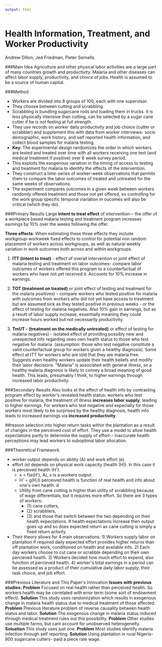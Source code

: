 ```yaml
---
output: html
---
```

Health Information, Treatment, and Worker Productivity 
=========
Andrew Dillon, Jed Friedman, Pieter Sernells.

###Main Idea
Agriculture and other physical labor activities are a large part of many countries growth and productivity. Malaria and other diseases can affect labor supply, productivity, and choice of jobs. Health is assumed to be a source of human capital. 

###Method

- Workers are divided into 8 groups of 100, each with one supervisor. 
- They choose between cutting and scrabbling. 
- Scrabbling is bundling sugarcane rods and loading them in trucks. it is less physically intensive than cutting, can be selected by a sugar cane cutter if he is not feeling at full strength.
- They use records on worker daily productivity and job choice (cutter or scrabbler) and supplement this with data from worker interviews- socio demographic, work history, and self reported health information, and collect blood samples for malaria testing. 
- **Key**: The experimental design randomizes the order in which workers are tested and treated over time with all workers receiving one test (and medical treatment if positive) over 6 week survey period. 
-  This exploits the exogenous variation in the timing of access to testing and treatment for malaria to identify the effects of the intervention. 
- They construct a time-series of worker-week observations that permits them to compare the labor outcomes of treated and untreated for the same weeks of observations.
- The experiment compares outcomes in a given week between workers randomly offered treatment and those not yet offered, so controlling for the work group specific temporal viariation in oucomes will also be critical (which they do).


###Primary Results 
Large **intent to treat effect** of intervention-- the offer of a workplace based malaria testing and treatment program increases earnings by 10% over the weeks following the offer. 

**Three effects**: When estimating these three effects they include workgroup-workweek fixed effects  to control for potential non random placement of workers across workgroups, as well as natural weekly variation in work outcomes both across and within workgroups.

1) **ITT (intent to treat)** - effect of overall intervention or joint effect of malaria testing and treatment on labor outcomes- compare labor outcomes of workers offered this program to a counterfactual of workers who have not yet received it.  Accounts for 10% increase in earnings.

2) **TOT (treatment on treated)** or joint effect of testing and treatment for the malaria positives) - compare workers who tested positive for malaria with outcomes from workers who did not yet have access to treatment but are assumed sick as they tested positive in previous weeks - or the effect of testing for malaria negatives. Also 10% gain in earnings, but as a result of labor supply increase, essentially meaning they could increase hours worked but not necessarily productivity.
3) **TmUT - (treatment on the medically untreated)** or effect of testing for malaria negatives) - isolated effect of providing possibly new and unexpected info regarding ones own health status to those who test negative for malaria. (assumption: those who test negative constitute a valid counterfactual group for workers given a healthy diagnosis). Same effect at ITT for workers who are told that they are malaria free. Suggests even healthy workers update their health beliefs and modify their labor decisions. "Malaria" is associated with general illness, so a healthy malaria diagnosis is likely to convey a broad meaning of good health. This leads, presumably I think, to higher earnings through increased labor productivity. 

###Secondary Results
Also looks at the effect of health info by contrasting program effect by worker's revealed health status: workers who test positive for malaria, the treatment of illness **increases labor supply**, leading to higher earnings. For workers who test negative and especially for those workers most likely to be surprised by the healthy diagnosis, health info leads to increased earnings via **increased productivity**. 

##reason 
selection into higher return tasks within the plantation as a result of changes in the perceived cost of effort. They use a model to allow health expectations partly to determine the supply of effort-- inaccurate health perceptions may lead workers to suboptimal labor allocation. 

###Theoretical Framework 
- worker output depends on ability (A) and work effort (e).
- effort (e) depends on physical work capacity (health (H)). In this case it is perceived health (H').
	- x = f(e(H'), A), x is a workers output. 
	- H' = g(H,I)  perceived health is function of real health and info about one's own health. d
	- Utility from cane cutting is higher than utility of scrabbling because of wage differentials, but it requires more effort. So there are 3 types of workers: 
		- (1) cane cutters, 
		- (2) scrabblers, 
		- (3) and those that switch between the two depending on their health expectations. If health expectations increase then output goes up and so does expected return as cane cutting is simply a fixed return activity. 
- Their theory allows for 4 main observations:
		1) Workers supply labor on plantation if required daily expected effort provides higher returns than off plantation work,  conditioned on health and available info. 
	2) Each day workers choose to cut cane or scrabble depending on their own percieved health.
	3) Workers decided how much effort to expend, also function of percieved health. 
	4) worker's total earnings in a period can be assessed as a product of their cumulative daily labor supply, their task choice, and job effort. 
	
###Previous Literature and This Paper's Innovation
**Issues with previous studies:** 
**Problem** Focused on real health rather than perceived health. So workers health may be correlated with error term (some sort of endowment effect). 
**Solution** This study uses randomization which results in exogenous change in malaria health status due to medical treatment of those affected.
**Problem** Previous literature problem of reverse causality between health status and labor. 
**Solution** The exogenous change in malaria status induced through medical treatment rules out this possibility. 
**Problem** Other studies use multiple farms, but cant account for unobserved heterogeneity. 
**Soluation** This study uses just one. 
**Problem** Most studies identify malaria infection through self reporting. 
**Solution** Using plantation in rural Nigeria- 800 sugarcane cutters- paid a piece rate wage.